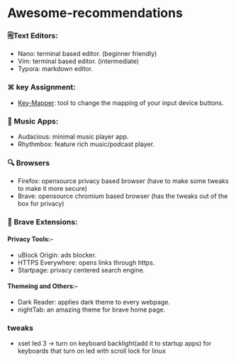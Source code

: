 # Awesome-recommendations



### 🗒️Text Editors:

- Nano: terminal based editor. (beginner friendly)
- Vim: terminal based editor. (intermediate)
- Typora: markdown editor.

### ⌘ key Assignment:

- [Key-Mapper](https://github.com/sezanzeb/key-mapper/): tool to change the mapping of your input device buttons.

  

### 🎼 Music Apps:

- Audacious: minimal music player app.
- Rhythmbox: feature rich music/podcast player.

### 🔍 Browsers

- Firefox: opensource privacy based browser (have to make some tweaks to make it more secure)
- Brave: opensource chromium based browser (has the tweaks out of the box for privacy)

### 🦁 Brave Extensions:

  #### Privacy Tools:-

   - uBlock Origin: ads blocker.
   - HTTPS Everywhere: opens links through https. 
   - Startpage: privacy centered search engine.

  #### Themeing and Others:-

   - Dark Reader: applies dark theme to every webpage.
   - nightTab: an amazing theme for brave home page.

### tweaks

- xset led 3 -> turn on keyboard backlight(add it to startup apps) for keyboards that turn on led with scroll lock for linux
